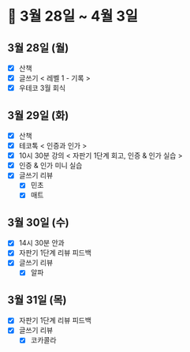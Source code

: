 # 🐯 3월 28일 ~ 4월 3일

## 3월 28일 (월)

- [x] 산책
- [x] 글쓰기 < 레벨 1 - 기록 >
- [x] 우테코 3월 회식

## 3월 29일 (화)

- [x] 산책
- [x] 테코톡 < 인증과 인가 >
- [x] 10시 30분 강의 < 자판기 1단계 회고, 인증 & 인가 실습 >
- [x] 인증 & 인가 미니 실습
- [x] 글쓰기 리뷰
  - [x] 민초
  - [x] 매트

## 3월 30일 (수)

- [x] 14시 30분 안과
- [x] 자판기 1단계 리뷰 피드백
- [x] 글쓰기 리뷰
  - [x] 알파

## 3월 31일 (목)

- [x] 자판기 1단계 리뷰 피드백
- [x] 글쓰기 리뷰
  - [x] 코카콜라
